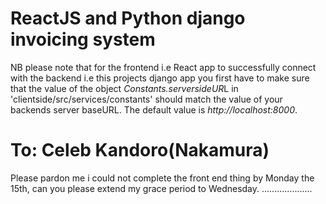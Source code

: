 #	ReactJS and Python django invoicing system

NB please note that for the frontend i.e React app to successfully connect with the backend i.e this projects django app you first have to make sure that the value of the object  *Constants.serversideUR*L in 'clientside/src/services/constants' should match the value of your backends server baseURL. The default value is *http://localhost:8000*.


#	To: Celeb Kandoro(Nakamura)
Please pardon me i could not complete the front end thing by Monday the 15th, can you please extend my grace period to Wednesday.
.................... 